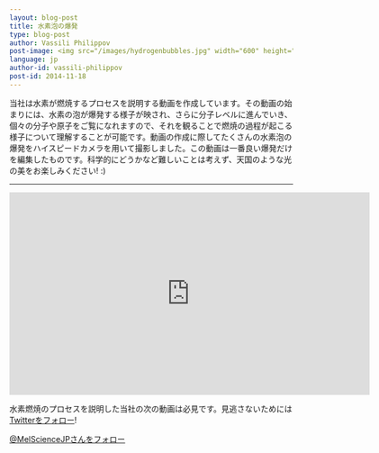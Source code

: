 ```yaml
---
layout: blog-post
title: 水素泡の爆発
type: blog-post
author: Vassili Philippov
post-image: <img src="/images/hydrogenbubbles.jpg" width="600" height="325" alt="水素泡の爆発">
language: jp
author-id: vassili-philippov
post-id: 2014-11-18
---
```

当社は水素が燃焼するプロセスを説明する動画を作成しています。その動画の始まりには、水素の泡が爆発する様子が映され、さらに分子レベルに進んでいき、個々の分子や原子をご覧になれますので、それを観ることで燃焼の過程が起こる様子について理解することが可能です。動画の作成に際してたくさんの水素泡の爆発をハイスピードカメラを用いて撮影しました。この動画は一番良い爆発だけを編集したものです。科学的にどうかなど難しいことは考えず、天国のような光の美をお楽しみください! :) 
<!-- more -->

---

<iframe width="640" height="360" src="http://www.youtube.com/embed/RuXXLjpc67c?rel=0" frameborder="0" allowfullscreen></iframe>
<br/>

水素燃焼のプロセスを説明した当社の次の動画は必見です。見逃さないためには<a href="https://twitter.com/MelScienceJP">Twitterをフォロー</a>!

<!-- Begin Twitter follow -->
<a href="https://twitter.com/MelScienceJP" class="twitter-follow-button" data-show-count="false" data-lang="ja" data-size="large">@MelScienceJPさんをフォロー</a>
<script>!function(d,s,id){var js,fjs=d.getElementsByTagName(s)[0],p=/^http:/.test(d.location)?'http':'https';if(!d.getElementById(id)){js=d.createElement(s);js.id=id;js.src=p+'://platform.twitter.com/widgets.js';fjs.parentNode.insertBefore(js,fjs);}}(document, 'script', 'twitter-wjs');</script>
<!-- End Twitter follow -->
